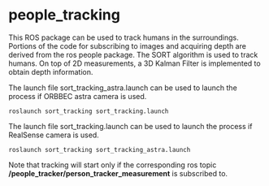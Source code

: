 # people_tracking
This ROS package can be used to track humans in the surroundings. Portions of the code for subscribing to images and acquiring depth are derived from the ros people package. The SORT algorithm is used to track humans. On top of 2D measurements, a 3D Kalman Filter is implemented to obtain depth information.

The launch file sort_tracking_astra.launch can be used to launch the process if ORBBEC astra camera is used.
```
roslaunch sort_tracking sort_tracking.launch
```

The launch file sort_tracking.launch can be used to launch the process if RealSense camera is used.
```
roslaunch sort_tracking sort_tracking_astra.launch
```
Note that tracking will start only if the corresponding ros topic **/people_tracker/person_tracker_measurement** is subscribed to.
